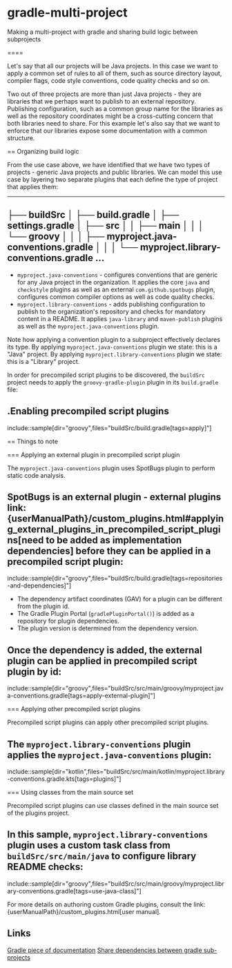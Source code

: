 # gradle-multi-project
Making a multi-project with gradle and sharing build logic between subprojects


====

Let's say that all our projects will be Java projects.
In this case we want to apply a common set of rules to all of them, such as source directory layout, compiler flags,
code style conventions, code quality checks and so on.

Two out of three projects are more than just Java projects - they are libraries that we perhaps want to publish to an
external repository. Publishing configuration, such as a common group name for the libraries as well as the repository coordinates
might be a cross-cutting concern that both libraries need to share. For this example let's also say that we want to enforce that
our libraries expose some documentation with a common structure.

== Organizing build logic

From the use case above, we have identified that we have two types of projects - generic Java projects and public libraries.
We can model this use case by layering two separate plugins that each define the type of project that applies them:

----
├── buildSrc
│   ├── build.gradle
│   ├── settings.gradle
│   ├── src
│   │   ├── main
│   │   │   └── groovy
│   │   │       ├── myproject.java-conventions.gradle
│   │   │       └── myproject.library-conventions.gradle
...
----

* `myproject.java-conventions` - configures conventions that are generic for any Java project in the organization.
  It applies the core `java` and `checkstyle` plugins as well as an external `com.github.spotbugs` plugin, configures common
  compiler options as well as code quality checks.
* `myproject.library-conventions` - adds publishing configuration to publish to the organization's repository and checks for mandatory content in a README.
  It applies `java-library` and `maven-publish` plugins as well as the `myproject.java-conventions` plugin.

Note how applying a convention plugin to a subproject effectively declares its type.
By applying `myproject.java-conventions` plugin we state: this is a "Java" project.
By applying `myproject.library-conventions` plugin we state: this is a "Library" project.

In order for precompiled script plugins to be discovered, the `buildSrc` project needs to apply the `groovy-gradle-plugin` plugin
in its `build.gradle` file:

.Enabling precompiled script plugins
---
include::sample[dir="groovy",files="buildSrc/build.gradle[tags=apply]"]


== Things to note

=== Applying an external plugin in precompiled script plugin

The `myproject.java-conventions` plugin uses SpotBugs plugin to perform static code analysis.

SpotBugs is an external plugin - external plugins link:{userManualPath}/custom_plugins.html#applying_external_plugins_in_precompiled_script_plugins[need to be added as implementation dependencies] before they can be applied in a precompiled script plugin:
---
include::sample[dir="groovy",files="buildSrc/build.gradle[tags=repositories-and-dependencies]"]

* The dependency artifact coordinates (GAV) for a plugin can be different from the plugin id.
* The Gradle Plugin Portal (`gradlePluginPortal()`) is added as a repository for plugin dependencies.
* The plugin version is determined from the dependency version.

Once the dependency is added, the external plugin can be applied in precompiled script plugin by id:
---

include::sample[dir="groovy",files="buildSrc/src/main/groovy/myproject.java-conventions.gradle[tags=apply-external-plugin]"]


=== Applying other precompiled script plugins

Precompiled script plugins can apply other precompiled script plugins.

The `myproject.library-conventions` plugin applies the `myproject.java-conventions` plugin:
---
include::sample[dir="kotlin",files="buildSrc/src/main/kotlin/myproject.library-conventions.gradle.kts[tags=plugins]"]

=== Using classes from the main source set

Precompiled script plugins can use classes defined in the main source set of the plugins project.

In this sample, `myproject.library-conventions` plugin uses a custom task class from `buildSrc/src/main/java` to configure library README checks:
---
include::sample[dir="groovy",files="buildSrc/src/main/groovy/myproject.library-conventions.gradle[tags=use-java-class]"]


For more details on authoring custom Gradle plugins, consult the link:{userManualPath}/custom_plugins.html[user manual].

## Links
[Gradle piece of documentation](https://docs.gradle.org/current/samples/sample_convention_plugins.html)
[Share dependencies between gradle sub-projects](https://docs.gradle.org/current/userguide/declaring_dependencies_between_subprojects.html#declaring_dependencies_between_subprojects)
